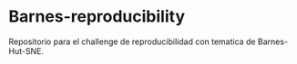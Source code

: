 # Barnes-reproducibility
Repositorio para el challenge de reproducibilidad con tematica de Barnes-Hut-SNE.

